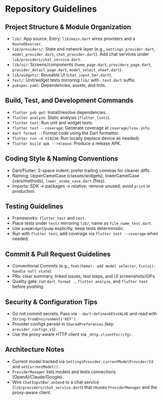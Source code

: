 # Repository Guidelines

## Project Structure & Module Organization
- `lib/`: App source. Entry: `lib/main.dart` wires providers and a `RouteObserver`.
- `lib/providers/`: State and network layer (e.g., `settings_provider.dart`, `model_provider.dart`, `chat_provider.dart`). Add chat services under `lib/providers/chat_service.dart`.
- `lib/ui/`: Screens/components (`home_page.dart`, `providers_page.dart`, `provider_detail_page.dart`, `model_select_sheet.dart`).
- `lib/widgets/`: Reusable UI (`chat_input_bar.dart`).
- `test/`: Unit/widget tests mirroring `lib/` with `_test.dart` suffix.
- `pubspec.yaml`: Dependencies, assets, and lints.

## Build, Test, and Development Commands
- `flutter pub get`: Install/resolve dependencies.
- `flutter analyze`: Static analysis (`flutter_lints`).
- `flutter test`: Run unit and widget tests.
- `flutter test --coverage`: Generate coverage at `coverage/lcov.info`.
- `dart format .`: Format code using the Dart formatter.
- `flutter run -d V1923A`: Run locally (replace device as needed).
- `flutter build apk --release`: Produce a release APK.

## Coding Style & Naming Conventions
- Dart/Flutter; 2-space indent; prefer trailing commas for cleaner diffs.
- Naming: UpperCamelCase (classes/widgets), lowerCamelCase (vars/methods), `lower_snake_case.dart` (files).
- Imports: SDK → packages → relative; remove unused; avoid `print` in production.

## Testing Guidelines
- Frameworks: `flutter_test` and `test`.
- Place tests under `test/` mirroring `lib/`; name as `file_name_test.dart`.
- Use `pumpWidget`/`pump` explicitly; keep tests deterministic.
- Run with `flutter test`; add coverage via `flutter test --coverage` when needed.

## Commit & Pull Request Guidelines
- Conventional Commits (e.g., `feat(home): add model selector`, `fix(ui): handle null state`).
- PRs: clear summary, linked issues, test steps, and UI screenshots/GIFs.
- Quality gate: run `dart format .`, `flutter analyze`, and `flutter test` before pushing.

## Security & Configuration Tips
- Do not commit secrets. Pass via `--dart-define=KEY=VALUE` and read with `String.fromEnvironment('KEY')`.
- Provider configs persist in `SharedPreferences` (key: `provider_configs_v1`).
- Use the proxy-aware HTTP client via `_Http.clientFor(cfg)`.

## Architecture Notes
- Current model tracked via `SettingsProvider.currentModelProvider/Id` and `setCurrentModel()`.
- `ProviderManager` lists models and tests connections (OpenAI/Claude/Google).
- Wire `ChatInputBar.onSend` to a chat service (`lib/providers/chat_service.dart`) that reuses `ProviderManager` and the proxy-aware client.


